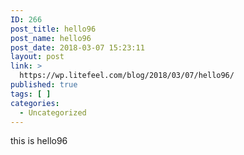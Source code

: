 ```yaml
---
ID: 266
post_title: hello96
post_name: hello96
post_date: 2018-03-07 15:23:11
layout: post
link: >
  https://wp.litefeel.com/blog/2018/03/07/hello96/
published: true
tags: [ ]
categories:
  - Uncategorized
---
```

this is hello96
